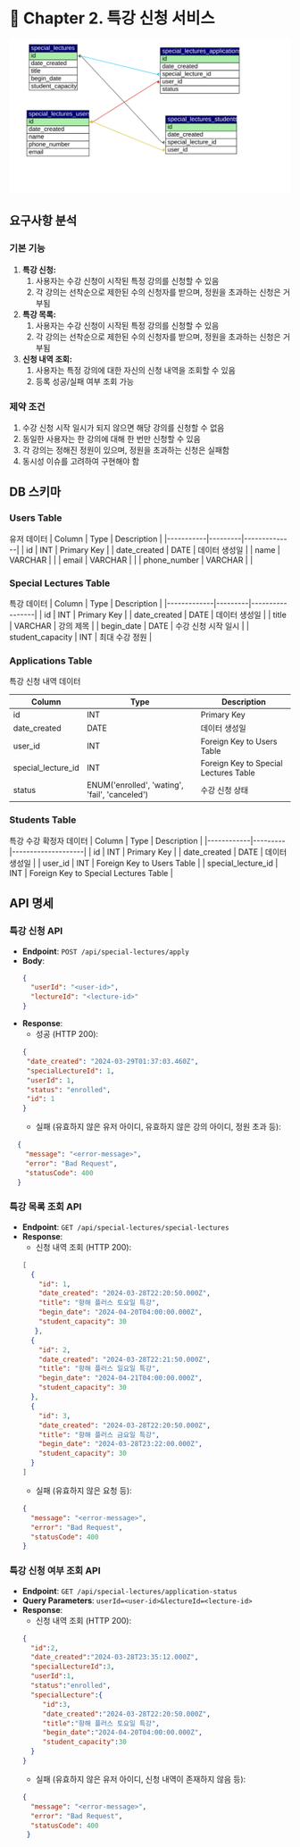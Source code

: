 # 🏫 Chapter 2. 특강 신청 서비스

<p align="center">
  <img src="https://raw.githubusercontent.com/hanghae-plus-backend/yunji-special-lectures/main/db_erd_scheme.svg" alt="ERD" />
</p>

## 요구사항 분석

### 기본 기능

<ol>
  <li>
    <strong>특강 신청:</strong>
    <ol>
      <li>사용자는 수강 신청이 시작된 특정 강의를 신청할 수 있음</li>
      <li>각 강의는 선착순으로 제한된 수의 신청자를 받으며, 정원을 초과하는 신청은 거부됨</li>
    </ol>
  </li>
  <li>
    <strong>특강 목록:</strong>
    <ol>
      <li>사용자는 수강 신청이 시작된 특정 강의를 신청할 수 있음</li>
      <li>각 강의는 선착순으로 제한된 수의 신청자를 받으며, 정원을 초과하는 신청은 거부됨</li>
    </ol>
  </li>
  <li>
      <strong>신청 내역 조회:</strong>
    <ol>
      <li>사용자는 특정 강의에 대한 자신의 신청 내역을 조회할 수 있음</li>
      <li>등록 성공/실패 여부 조회 가능</li>
    </ol>
  </li>
</ol>

### 제약 조건

 <ol>
   <li>
      수강 신청 시작 일시가 되지 않으면 해당 강의를 신청할 수 없음
    </li>
    <li>
      동일한 사용자는 한 강의에 대해 한 번만 신청할 수 있음
    </li>
   <li>
      각 강의는 정해진 정원이 있으며, 정원을 초과하는 신청은 실패함
    </li>
   <li>
      동시성 이슈를 고려하여 구현해야 함
    </li>
  </ol>

## DB 스키마

### Users Table

유저 데이터
| Column | Type | Description |
|-----------|---------|--------------|
| id | INT | Primary Key |
| date_created | DATE | 데이터 생성일 |
| name | VARCHAR | |
| email | VARCHAR | |
| phone_number | VARCHAR | |

### Special Lectures Table

특강 데이터
| Column | Type | Description |
|-------------|---------|-----------------|
| id | INT | Primary Key |
| date_created | DATE | 데이터 생성일 |
| title | VARCHAR | 강의 제목 |
| begin_date | DATE | 수강 신청 시작 일시 |
| student_capacity | INT | 최대 수강 정원 |

### Applications Table

특강 신청 내역 데이터

| Column             | Type                                           | Description                           |
| ------------------ | ---------------------------------------------- | ------------------------------------- |
| id                 | INT                                            | Primary Key                           |
| date_created       | DATE                                           | 데이터 생성일                         |
| user_id            | INT                                            | Foreign Key to Users Table            |
| special_lecture_id | INT                                            | Foreign Key to Special Lectures Table |
| status             | ENUM('enrolled', 'wating', 'fail', 'canceled') | 수강 신청 상태                        |

### Students Table

특강 수강 확정자 데이터
| Column | Type | Description |
|------------|---------|--------------------|
| id | INT | Primary Key |
| date_created | DATE | 데이터 생성일 |
| user_id | INT | Foreign Key to Users Table |
| special_lecture_id | INT | Foreign Key to Special Lectures Table |

## API 명세

### 특강 신청 API

- **Endpoint**: `POST /api/special-lectures/apply`
- **Body**:
  ```json
  {
    "userId": "<user-id>",
    "lectureId": "<lecture-id>"
  }
  ```
- **Response**:
  - 성공 (HTTP 200):
   ```json
  {
    "date_created": "2024-03-29T01:37:03.460Z",
    "specialLectureId": 1,
    "userId": 1,
    "status": "enrolled",
    "id": 1
  }
  
  ```
  - 실패 (유효하지 않은 유저 아이디, 유효하지 않은 강의 아이디, 정원 초과 등):

```json
  {
    "message": "<error-message>",
    "error": "Bad Request",
    "statusCode": 400
  }
```

### 특강 목록 조회 API

- **Endpoint**: `GET /api/special-lectures/special-lectures`
- **Response**:
  - 신청 내역 조회 (HTTP 200):
  ```json
  [
    {
      "id": 1,
      "date_created": "2024-03-28T22:20:50.000Z",
      "title": "항해 플러스 토요일 특강",
      "begin_date": "2024-04-20T04:00:00.000Z",
      "student_capacity": 30
     },
    {
      "id": 2,
      "date_created": "2024-03-28T22:21:50.000Z",
      "title": "항해 플러스 일요일 특강",
      "begin_date": "2024-04-21T04:00:00.000Z",
      "student_capacity": 30
    },
    {
      "id": 3,
      "date_created": "2024-03-28T22:20:50.000Z",
      "title": "항해 플러스 금요일 특강",
      "begin_date": "2024-03-28T23:22:00.000Z",
      "student_capacity": 30
    }
  ]

  ````
  - 실패 (유효하지 않은 요청 등):
  ```json
  {
    "message": "<error-message>",
    "error": "Bad Request",
    "statusCode": 400
  }
  ````


###  특강 신청 여부 조회 API

- **Endpoint**: `GET /api/special-lectures/application-status`
- **Query Parameters**: `userId=<user-id>&lectureId=<lecture-id>`
- **Response**:
   - 신청 내역 조회 (HTTP 200):
    ```json
    {
      "id":2,
      "date_created":"2024-03-28T23:35:12.000Z",
      "specialLectureId":3,
      "userId":1,
      "status":"enrolled",
      "specialLecture":{
         "id":3,
         "date_created":"2024-03-28T22:20:50.000Z",
         "title":"항해 플러스 토요일 특강",
         "begin_date":"2024-04-20T04:00:00.000Z",
         "student_capacity":30
      }
   }
    ````
    - 실패 (유효하지 않은 유저 아이디, 신청 내역이 존재하지 않음 등):
    ```json
    {
      "message": "<error-message>",
      "error": "Bad Request",
      "statusCode": 400
     }
    ````
